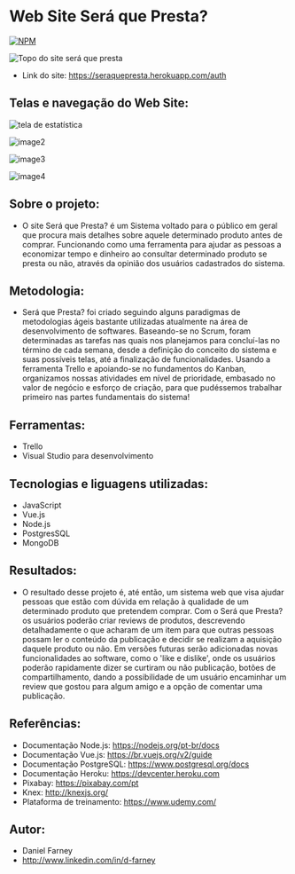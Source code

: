 # Web Site Será que Presta?

[![NPM](https://img.shields.io/npm/l/react)](https://github.com/dfarneym/ProjetoWeb/blob/master/LICENCE)

![Topo do site será que presta](https://user-images.githubusercontent.com/53848638/170397246-45197307-4a02-4a90-a926-cbfb0f606462.PNG)

- Link do site: https://seraquepresta.herokuapp.com/auth

## Telas e navegação do Web Site:

![tela de estatística](https://user-images.githubusercontent.com/53848638/170397572-4f27bad2-4239-45b3-b539-a0f052cc0388.png)

![image2](https://user-images.githubusercontent.com/53848638/170397803-59f1ed5c-a870-4c0d-a8f9-e8b81a3456a9.png)

![image3](https://user-images.githubusercontent.com/53848638/170398023-1c012472-8f27-4e62-a326-6e7205a6ab08.png)

![image4](https://user-images.githubusercontent.com/53848638/170398486-5aa66d2e-5f36-4bcc-bb3e-6c1a192655ac.png)


## Sobre o projeto:

- O site Será que Presta? é um Sistema voltado para o público em geral que procura mais detalhes sobre aquele determinado produto antes de comprar. Funcionando como uma ferramenta para ajudar as pessoas a economizar tempo e dinheiro ao consultar determinado produto se presta ou não, através da opinião dos usuários cadastrados do sistema.

## Metodologia:

- Será que Presta? foi criado seguindo alguns paradigmas de metodologias ágeis bastante utilizadas atualmente na área de desenvolvimento de softwares. Baseando-se no Scrum, foram determinadas as tarefas nas quais nos planejamos para concluí-las no término de cada semana, desde a definição do conceito do sistema e suas possíveis telas, até a finalização de funcionalidades. Usando a ferramenta Trello e apoiando-se no fundamentos do Kanban, organizamos nossas atividades em nível de prioridade, embasado no valor de negócio e esforço de criação, para que pudéssemos trabalhar primeiro nas partes fundamentais do sistema!

## Ferramentas:

- Trello
- Visual Studio para desenvolvimento

## Tecnologias e liguagens utilizadas:

- JavaScript
- Vue.js
- Node.js
- PostgresSQL
- MongoDB

## Resultados:
- O resultado desse projeto é, até então, um sistema web que visa ajudar pessoas que estão com dúvida em relação à qualidade de um determinado produto que pretendem comprar. Com o Será que Presta? os usuários poderão criar reviews de produtos, descrevendo detalhadamente o que acharam de um item para que outras pessoas possam ler o conteúdo da publicação e decidir se realizam a aquisição daquele produto ou não. 
Em versões futuras serão adicionadas novas funcionalidades ao software, como o 'like e dislike', onde os usuários poderão rapidamente dizer se curtiram ou não publicação, botões de compartilhamento, dando a possibilidade de um usuário encaminhar um review que gostou para algum amigo e a opção de comentar uma publicação.

## Referências:
- Documentação Node.js: https://nodejs.org/pt-br/docs
- Documentação Vue.js: https://br.vuejs.org/v2/guide
- Documentação PostgreSQL: https://www.postgresql.org/docs
- Documentação Heroku: https://devcenter.heroku.com
- Pixabay: https://pixabay.com/pt
- Knex: http://knexjs.org/
- Plataforma de treinamento: https://www.udemy.com/

## Autor:
- Daniel Farney
- http://www.linkedin.com/in/d-farney

